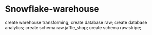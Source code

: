 # Snowflake-warehouse
create warehouse transforming;
create database raw;
create database analytics;
create schema raw.jaffle_shop;
create schema raw.stripe;
